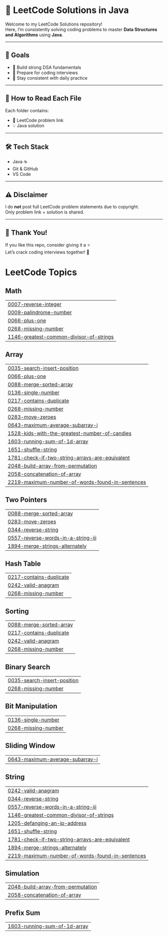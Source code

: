 # 🚀 LeetCode Solutions in Java

Welcome to my LeetCode Solutions repository!  
Here, I’m consistently solving coding problems to master **Data Structures and Algorithms** using **Java**.

---

## 🎯 Goals

- 📌 Build strong DSA fundamentals
- 💼 Prepare for coding interviews 
- 🔄 Stay consistent with daily practice
---

## 🧠 How to Read Each File

Each folder contains:

- 🔗 LeetCode problem link
- 💡 Java solution 

---

## 🛠️ Tech Stack

- Java ☕
- Git & GitHub
- VS Code

---

## ⚠️ Disclaimer

I do **not** post full LeetCode problem statements due to copyright.  
Only problem link + solution is shared.

---

## 🌟 Thank You!

If you like this repo, consider giving it a ⭐  
Let’s crack coding interviews together! 💪

<!---LeetCode Topics Start-->
# LeetCode Topics
## Math
|  |
| ------- |
| [0007-reverse-integer](https://github.com/Raje2433/Leetcode-Solutions-java/tree/master/0007-reverse-integer) |
| [0009-palindrome-number](https://github.com/Raje2433/Leetcode-Solutions-java/tree/master/0009-palindrome-number) |
| [0066-plus-one](https://github.com/Raje2433/Leetcode-Solutions-java/tree/master/0066-plus-one) |
| [0268-missing-number](https://github.com/Raje2433/Leetcode-Solutions-java/tree/master/0268-missing-number) |
| [1146-greatest-common-divisor-of-strings](https://github.com/Raje2433/Leetcode-Solutions-java/tree/master/1146-greatest-common-divisor-of-strings) |
## Array
|  |
| ------- |
| [0035-search-insert-position](https://github.com/Raje2433/Leetcode-Solutions-java/tree/master/0035-search-insert-position) |
| [0066-plus-one](https://github.com/Raje2433/Leetcode-Solutions-java/tree/master/0066-plus-one) |
| [0088-merge-sorted-array](https://github.com/Raje2433/Leetcode-Solutions-java/tree/master/0088-merge-sorted-array) |
| [0136-single-number](https://github.com/Raje2433/Leetcode-Solutions-java/tree/master/0136-single-number) |
| [0217-contains-duplicate](https://github.com/Raje2433/Leetcode-Solutions-java/tree/master/0217-contains-duplicate) |
| [0268-missing-number](https://github.com/Raje2433/Leetcode-Solutions-java/tree/master/0268-missing-number) |
| [0283-move-zeroes](https://github.com/Raje2433/Leetcode-Solutions-java/tree/master/0283-move-zeroes) |
| [0643-maximum-average-subarray-i](https://github.com/Raje2433/Leetcode-Solutions-java/tree/master/0643-maximum-average-subarray-i) |
| [1528-kids-with-the-greatest-number-of-candies](https://github.com/Raje2433/Leetcode-Solutions-java/tree/master/1528-kids-with-the-greatest-number-of-candies) |
| [1603-running-sum-of-1d-array](https://github.com/Raje2433/Leetcode-Solutions-java/tree/master/1603-running-sum-of-1d-array) |
| [1651-shuffle-string](https://github.com/Raje2433/Leetcode-Solutions-java/tree/master/1651-shuffle-string) |
| [1781-check-if-two-string-arrays-are-equivalent](https://github.com/Raje2433/Leetcode-Solutions-java/tree/master/1781-check-if-two-string-arrays-are-equivalent) |
| [2048-build-array-from-permutation](https://github.com/Raje2433/Leetcode-Solutions-java/tree/master/2048-build-array-from-permutation) |
| [2058-concatenation-of-array](https://github.com/Raje2433/Leetcode-Solutions-java/tree/master/2058-concatenation-of-array) |
| [2219-maximum-number-of-words-found-in-sentences](https://github.com/Raje2433/Leetcode-Solutions-java/tree/master/2219-maximum-number-of-words-found-in-sentences) |
## Two Pointers
|  |
| ------- |
| [0088-merge-sorted-array](https://github.com/Raje2433/Leetcode-Solutions-java/tree/master/0088-merge-sorted-array) |
| [0283-move-zeroes](https://github.com/Raje2433/Leetcode-Solutions-java/tree/master/0283-move-zeroes) |
| [0344-reverse-string](https://github.com/Raje2433/Leetcode-Solutions-java/tree/master/0344-reverse-string) |
| [0557-reverse-words-in-a-string-iii](https://github.com/Raje2433/Leetcode-Solutions-java/tree/master/0557-reverse-words-in-a-string-iii) |
| [1894-merge-strings-alternately](https://github.com/Raje2433/Leetcode-Solutions-java/tree/master/1894-merge-strings-alternately) |
## Hash Table
|  |
| ------- |
| [0217-contains-duplicate](https://github.com/Raje2433/Leetcode-Solutions-java/tree/master/0217-contains-duplicate) |
| [0242-valid-anagram](https://github.com/Raje2433/Leetcode-Solutions-java/tree/master/0242-valid-anagram) |
| [0268-missing-number](https://github.com/Raje2433/Leetcode-Solutions-java/tree/master/0268-missing-number) |
## Sorting
|  |
| ------- |
| [0088-merge-sorted-array](https://github.com/Raje2433/Leetcode-Solutions-java/tree/master/0088-merge-sorted-array) |
| [0217-contains-duplicate](https://github.com/Raje2433/Leetcode-Solutions-java/tree/master/0217-contains-duplicate) |
| [0242-valid-anagram](https://github.com/Raje2433/Leetcode-Solutions-java/tree/master/0242-valid-anagram) |
| [0268-missing-number](https://github.com/Raje2433/Leetcode-Solutions-java/tree/master/0268-missing-number) |
## Binary Search
|  |
| ------- |
| [0035-search-insert-position](https://github.com/Raje2433/Leetcode-Solutions-java/tree/master/0035-search-insert-position) |
| [0268-missing-number](https://github.com/Raje2433/Leetcode-Solutions-java/tree/master/0268-missing-number) |
## Bit Manipulation
|  |
| ------- |
| [0136-single-number](https://github.com/Raje2433/Leetcode-Solutions-java/tree/master/0136-single-number) |
| [0268-missing-number](https://github.com/Raje2433/Leetcode-Solutions-java/tree/master/0268-missing-number) |
## Sliding Window
|  |
| ------- |
| [0643-maximum-average-subarray-i](https://github.com/Raje2433/Leetcode-Solutions-java/tree/master/0643-maximum-average-subarray-i) |
## String
|  |
| ------- |
| [0242-valid-anagram](https://github.com/Raje2433/Leetcode-Solutions-java/tree/master/0242-valid-anagram) |
| [0344-reverse-string](https://github.com/Raje2433/Leetcode-Solutions-java/tree/master/0344-reverse-string) |
| [0557-reverse-words-in-a-string-iii](https://github.com/Raje2433/Leetcode-Solutions-java/tree/master/0557-reverse-words-in-a-string-iii) |
| [1146-greatest-common-divisor-of-strings](https://github.com/Raje2433/Leetcode-Solutions-java/tree/master/1146-greatest-common-divisor-of-strings) |
| [1205-defanging-an-ip-address](https://github.com/Raje2433/Leetcode-Solutions-java/tree/master/1205-defanging-an-ip-address) |
| [1651-shuffle-string](https://github.com/Raje2433/Leetcode-Solutions-java/tree/master/1651-shuffle-string) |
| [1781-check-if-two-string-arrays-are-equivalent](https://github.com/Raje2433/Leetcode-Solutions-java/tree/master/1781-check-if-two-string-arrays-are-equivalent) |
| [1894-merge-strings-alternately](https://github.com/Raje2433/Leetcode-Solutions-java/tree/master/1894-merge-strings-alternately) |
| [2219-maximum-number-of-words-found-in-sentences](https://github.com/Raje2433/Leetcode-Solutions-java/tree/master/2219-maximum-number-of-words-found-in-sentences) |
## Simulation
|  |
| ------- |
| [2048-build-array-from-permutation](https://github.com/Raje2433/Leetcode-Solutions-java/tree/master/2048-build-array-from-permutation) |
| [2058-concatenation-of-array](https://github.com/Raje2433/Leetcode-Solutions-java/tree/master/2058-concatenation-of-array) |
## Prefix Sum
|  |
| ------- |
| [1603-running-sum-of-1d-array](https://github.com/Raje2433/Leetcode-Solutions-java/tree/master/1603-running-sum-of-1d-array) |
<!---LeetCode Topics End-->
